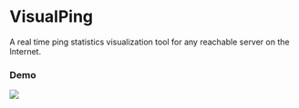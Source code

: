 # VisualPing
A real time ping statistics visualization tool for any reachable server on the Internet.

### Demo
![](./visual_ping.gif)
